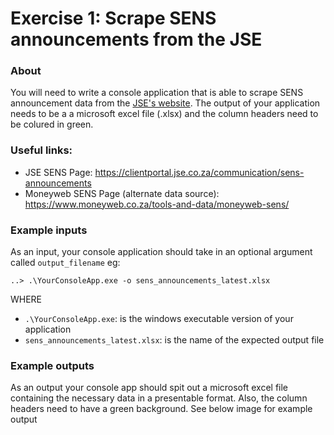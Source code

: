 # Exercise 1: Scrape SENS announcements from the JSE

### About



You will need to write a console application that is able to scrape SENS announcement data from the [JSE's website](https://clientportal.jse.co.za/communication/sens-announcements). The output of your application needs to be a a microsoft excel file (.xlsx) and the column headers need to be colured in green.


### Useful links:
* JSE SENS Page: https://clientportal.jse.co.za/communication/sens-announcements
* Moneyweb SENS Page (alternate data source): https://www.moneyweb.co.za/tools-and-data/moneyweb-sens/



### Example inputs
As an input, your console application should take in an optional argument called `output_filename` eg:

```
..> .\YourConsoleApp.exe -o sens_announcements_latest.xlsx
```
WHERE
* `.\YourConsoleApp.exe`: is the windows executable version of your application
* `sens_announcements_latest.xlsx`: is the name of the expected output file

### Example outputs
As an output your console app should spit out a microsoft excel file containing the necessary data in a presentable format. Also, the column headers need to have a green background. See below image for example output